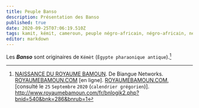 ```yaml
---
title: Peuple Banso
description: Présentation des Banso
published: true
date: 2020-09-25T07:06:19.510Z
tags: kamit, kémit, cameroun, peuple négro-africain, négro-africain, négro-africaine, peuple kamit, peuple kémit, peuple du cameroun, banso, peuple banso, peuple d’afrique centrale, camerounais, camerounaise
editor: markdown
---
```


Les ***Banso*** sont originaires de `Kémèt` (`Égypte pharaonique antique`).[^1]

[^1]: [NAISSANCE DU ROYAUME BAMOUN](http://www.royaumebamoun.com/fr/bnlogik2.php?bnid=540&bnk=286&bnrub=1). De Biangue Networks. [ROYAUMEBAMOUN.COM](http://www.royaumebamoun.com//fr/index.php) [en ligne]. [ROYAUMEBAMOUN.COM](http://www.royaumebamoun.com//fr/index.php), [consulté le `25` `Septembre` `2020` (`calendrier grégorien`)]. http://www.royaumebamoun.com/fr/bnlogik2.php?bnid=540&bnk=286&bnrub=1